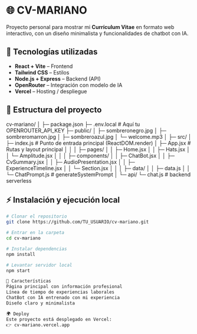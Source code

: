 # 🌐 CV-MARIANO

Proyecto personal para mostrar mi **Currículum Vitae** en formato web interactivo, con un diseño minimalista y funcionalidades de chatbot con IA.

## 🚀 Tecnologías utilizadas

- **React + Vite** – Frontend
- **Tailwind CSS** – Estilos
- **Node.js + Express** – Backend (API)
- **OpenRouter** – Integración con modelo de IA
- **Vercel** – Hosting / despliegue

## 📂 Estructura del proyecto
cv-mariano/
│
├─ package.json
├─ .env.local                  # Aquí tu OPENROUTER_API_KEY
├─ public/
│  ├─ sombreronegro.jpg
│  ├─ sombreromarron.jpg
│  ├─ sombreroazul.jpg
│  └─ welcome.mp3
│
├─ src/
│  ├─ index.js                 # Punto de entrada principal (ReactDOM.render)
│  ├─ App.jsx                  # Rutas y layout principal
│  │
│  ├─ pages/
│  │  ├─ Home.jsx
│  │  ├─ Hats.jsx
│  │  └─ Amplitude.jsx
│  │
│  ├─ components/
│  │  ├─ ChatBot.jsx
│  │  ├─ CvSummary.jsx
│  │  ├─ AudioPresentation.jsx
│  │  ├─ ExperienceTimeline.jsx
│  │  └─ Section.jsx
│  │
│  ├─ data/
│  │  ├─ data.js
│  │  └─ ChatPrompt.js        # generateSystemPrompt
│
└─ api/
   └─ chat.js                  # backend serverless

## ⚡ Instalación y ejecución local
```bash
# Clonar el repositorio
git clone https://github.com/TU_USUARIO/cv-mariano.git

# Entrar en la carpeta
cd cv-mariano

# Instalar dependencias
npm install

# Levantar servidor local
npm start

🎨 Características
Página principal con información profesional
Línea de tiempo de experiencias laborales
ChatBot con IA entrenado con mi experiencia
Diseño claro y minimalista

🌍 Deploy
Este proyecto está desplegado en Vercel:
👉 cv-mariano.vercel.app
